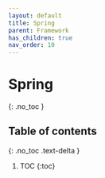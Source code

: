 ```yaml
---
layout: default
title: Spring
parent: Framework
has_children: true
nav_order: 10
---
```


# Spring
{: .no_toc }

## Table of contents
{: .no_toc .text-delta }

1. TOC
{:toc}

